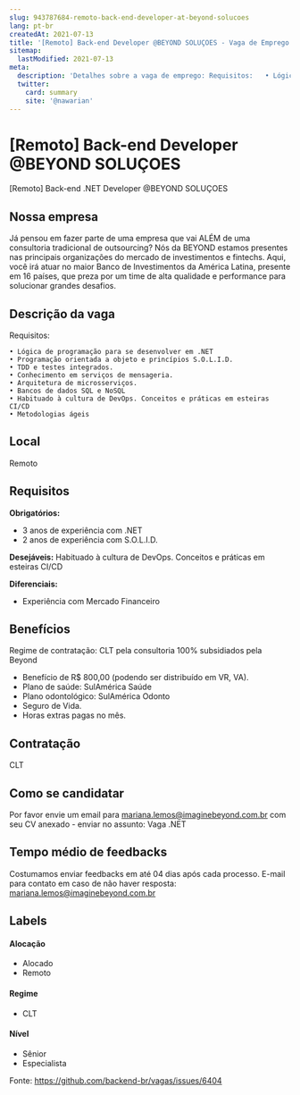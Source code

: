 ```yaml
---
slug: 943787684-remoto-back-end-developer-at-beyond-solucoes
lang: pt-br
createdAt: 2021-07-13
title: '[Remoto] Back-end Developer @BEYOND SOLUÇOES - Vaga de Emprego'
sitemap:
  lastModified: 2021-07-13
meta:
  description: 'Detalhes sobre a vaga de emprego: Requisitos:  	• Lógica de programação para se desenvolver em .NET 	• Programação orientada a objeto e princípios S.O.L.I.D. 	• TDD e testes integrados. 	• Conhecimento em serviços de mensageria. 	• Arquitetura de microsserviços. 	• Bancos de dados SQL e NoSQL 	• Habituado à cultura de DevOps. Conceitos e práticas em esteiras CI/CD 	• Metodologias ágeis'
  twitter:
    card: summary
    site: '@nawarian'
---
```


# [Remoto] Back-end Developer @BEYOND SOLUÇOES

<!--
==================================================
Caso a vaga for remoto durante a pandemia informar no texto "Remoto durante o covid"
==================================================
-->
<!-- 
==================================================
POR FAVOR, SÓ POSTE SE A VAGA FOR PARA BACK-END!

Não faça distinção de gênero no título da vaga.

Use: "Back-End Developer" ao invés de 
"Desenvolvedor Back-End" \o/

Exemplo: `[São Paulo] Back-End Developer @ BEYOND SOLUÇOES`
==================================================
--> [Remoto] Back-end .NET Developer @BEYOND SOLUÇOES
<!--
==================================================
Caso a vaga for remoto durante a pandemia deixar a linha abaixo
==================================================
-->


## Nossa empresa

Já pensou em fazer parte de uma empresa que vai ALÉM de uma consultoria tradicional de outsourcing?
Nós da BEYOND estamos presentes nas principais organizações do mercado de investimentos e fintechs. Aqui, você irá atuar no maior Banco de Investimentos da América Latina, presente em 16 países, que preza por um time de alta qualidade e performance para solucionar grandes desafios.

## Descrição da vaga

Requisitos: 

	• Lógica de programação para se desenvolver em .NET
	• Programação orientada a objeto e princípios S.O.L.I.D.
	• TDD e testes integrados.
	• Conhecimento em serviços de mensageria.
	• Arquitetura de microsserviços.
	• Bancos de dados SQL e NoSQL
	• Habituado à cultura de DevOps. Conceitos e práticas em esteiras CI/CD
	• Metodologias ágeis

## Local
 Remoto 

## Requisitos

**Obrigatórios:**
- 3 anos de experiência com .NET
- 2 anos de experiência com S.O.L.I.D.

**Desejáveis:**
Habituado à cultura de DevOps. Conceitos e práticas em esteiras CI/CD

**Diferenciais:**
- Experiência com Mercado Financeiro 

## Benefícios
Regime de contratação: CLT pela consultoria
100% subsidiados pela Beyond
- Benefício de R$ 800,00 (podendo ser distribuído em VR, VA).
- Plano de saúde: SulAmérica Saúde
- Plano odontológico: SulAmérica Odonto
- Seguro de Vida.
- Horas extras pagas no mês.

## Contratação

CLT

## Como se candidatar

Por favor envie um email para mariana.lemos@imaginebeyond.com.br com seu CV anexado - enviar no assunto: Vaga .NET 

## Tempo médio de feedbacks

Costumamos enviar feedbacks em até 04 dias após cada processo.
E-mail para contato em caso de não haver resposta: mariana.lemos@imaginebeyond.com.br

## Labels
<!-- retire os labels que não fazem sentido à vaga -->

#### Alocação
- Alocado
- Remoto

#### Regime
- CLT

#### Nível
- Sênior
- Especialista




Fonte: https://github.com/backend-br/vagas/issues/6404